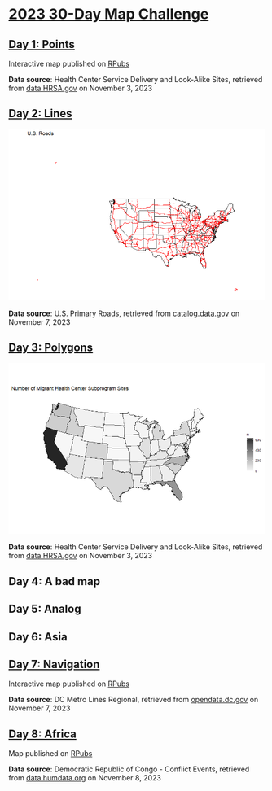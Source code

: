 # [2023 30-Day Map Challenge](https://30daymapchallenge.com/)

## [Day 1: Points](day1-points.r)

Interactive map published on [RPubs](http://rpubs.com/jspayd/day1-points-30daymapchallenge2023)

**Data source**: Health Center Service Delivery and Look-Alike Sites, retrieved from [data.HRSA.gov](https://data.hrsa.gov/data/download?hmpgtitle=hmpg-hrsa-data) on November 3, 2023


## [Day 2: Lines](day2-lines.r)

![Day 2: Lines](day2-lines.png)

**Data source**: U.S. Primary Roads, retrieved from [catalog.data.gov](https://catalog.data.gov/dataset/tiger-line-shapefile-2019-nation-u-s-primary-roads-national-shapefile) on November 7, 2023


## [Day 3: Polygons](day3-polygons.r)

![Day 3: Polygons](day3-polygons.png)

**Data source**: Health Center Service Delivery and Look-Alike Sites, retrieved from [data.HRSA.gov](https://data.hrsa.gov/data/download?hmpgtitle=hmpg-hrsa-data) on November 3, 2023


## Day 4: A bad map


## Day 5: Analog


## Day 6: Asia


## [Day 7: Navigation](day7-navigation.r)

Interactive map published on [RPubs](http://rpubs.com/jspayd/day7-navigation-30daymapchallenge2023)

**Data source**: DC Metro Lines Regional, retrieved from [opendata.dc.gov](https://opendata.dc.gov/datasets/DCGIS::metro-lines-regional/explore) on November 7, 2023


## [Day 8: Africa](day8-africa.r)

Map published on [RPubs](http://rpubs.com/jspayd/day8-africa-30daymapchallenge2023)

**Data source**: Democratic Republic of Congo - Conflict Events, retrieved from [data.humdata.org](https://data.humdata.org/dataset/ucdp-data-for-democratic-republic-of-the-congo) on November 8, 2023